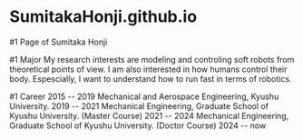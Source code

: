 # SumitakaHonji.github.io

#1 Page of Sumitaka Honji

#1 Major
My research interests are modeling and controling soft robots from theoretical points of view.
I am also interested in how humans control their body.
Espescially, I want to understand how to run fast in terms of robotics.

#1 Career
2015 -- 2019 Mechanical and Aerospace Engineering, Kyushu University.
2019 -- 2021 Mechanical Engineering, Graduate School of Kyushu University. (Master Course)
2021 -- 2024 Mechanical Engineering, Graduate School of Kyushu University. (Doctor Course)
2024 -- now
